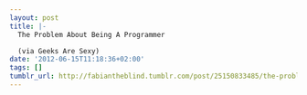 ```yaml
---
layout: post
title: |-
  The Problem About Being A Programmer

  (via Geeks Are Sexy)
date: '2012-06-15T11:18:36+02:00'
tags: []
tumblr_url: http://fabiantheblind.tumblr.com/post/25150833485/the-problem-about-being-a-programmer-via-geeks
---
```

